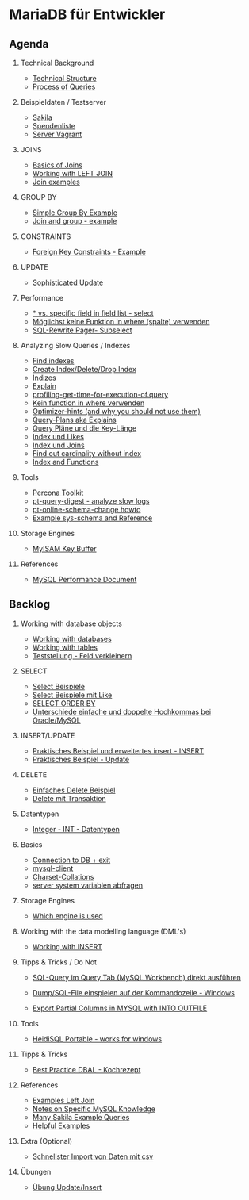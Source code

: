 # MariaDB für Entwickler 

## Agenda 

  1. Technical Background 
     * [Technical Structure](/technical-background/basics.md)
     * [Process of Queries](/performance/mysql-server-architecture.md)

  1. Beispieldaten / Testserver
     * [Sakila](sakila.md)
     * [Spendenliste](setup-training-data-contributions.md)
     * [Server Vagrant](server-vagrant.md)

  1. JOINS 
     * [Basics of Joins](joins/overview.md) 
     * [Working with LEFT JOIN](/joins/left-join.md)
     * [Join examples](/joins/join-examples.md)

  1. GROUP BY
     * [Simple Group By Example](group-by-example.md)
     * [Join and group - example](/joins/join-and-group.md)

  1. CONSTRAINTS
     * [Foreign Key Constraints - Example](foreign-key-constraints.md) 

  1. UPDATE 
     * [Sophisticated Update](update-extended.md)

  1. Performance 
     * [* vs. specific field in field list - select](performance/all-vs-field.md)
     * [Möglichst keine Funktion in where (spalte) verwenden](mysq1-no-function-in-where.md)
     * [SQL-Rewrite Pager- Subselect](mysql-rewrite-subselect.md) 

  1. Analyzing Slow Queries / Indexes
     * [Find indexes](indexes/findout-indexes.md)
     * [Create Index/Delete/Drop Index](create-index.md)
     * [Indizes](indexes.md)
     * [Explain](explain.md) 
     * [profiling-get-time-for-execution-of.query](/indexes/profiling.md)
     * [Kein function in where verwenden](/performance/no-function-in-where.md)
     * [Optimizer-hints (and why you should not use them)](performance/optimizer-hints.md)
     * [Query-Plans aka Explains](performance/query-plans.md)
     * [Query Pläne und die Key-Länge](performance/query-plans-explain-keylen.md)
     * [Index und Likes](indexes/like-index-not-index.md)
     * [Index und Joins](indexes/join-index.md)
     * [Find out cardinality without index](/indexes/cardinality.md)
     * [Index and Functions](index-and-functions.md) 
 
  1. Tools 
     * [Percona Toolkit](/tools/percona-toolkit.md) 
     * [pt-query-digest - analyze slow logs](/tools/pt-query-digest.md)
     * [pt-online-schema-change howto](/tools/pt-online-schema-change.md)
     * [Example sys-schema and Reference](/tools/sys.md)

  1. Storage Engines 
     * [MyISAM Key Buffer](http://www.mysqlab.net/knowledge/kb/detail/topic/myisam/id/7200)

  1. References 
     * [MySQL Performance Document](https://schulung.t3isp.de/documents/pdfs/mysql/mysql-performance.pdf)

## Backlog 

  1. Working with database objects 
     * [Working with databases](/database-objects/databases.md) 
     * [Working with tables](/database-objects/tables.md) 
     * [Teststellung - Feld verkleinern](/database-objects/tables-smaller-column.md)
 
  1. SELECT 
     * [Select Beispiele](table-select.md) 
     * [Select Beispiele mit Like](select-like.md)
     * [SELECT ORDER BY](select-order-by.md)
     * [Unterschiede einfache und doppelte Hochkommas bei Oracle/MySQL](unterschiede-hochkommas-mysql-oracle.md)
 
  1. INSERT/UPDATE
     * [Praktisches Beispiel und erweitertes insert - INSERT](insert.md) 
     * [Praktisches Beispiel - Update](update.md) 
 
  1. DELETE 
     * [Einfaches Delete Beispiel](delete-example.md)
     * [Delete mit Transaktion](delete-transaktion.md)

  1. Datentypen 
     * [Integer - INT - Datentypen](int.md)
 
  1. Basics 
     * [Connection to DB + exit](/basics/connection-db.md) 
     * [mysql-client](mysql-client.md) 
     * [Charset-Collations](basic/charset-collation.md)
     * [server system variablen abfragen](server-system-variables.md) 
     
  1. Storage Engines 
     * [Which engine is used](storage-engine-used.md) 
     
  1. Working with the data modelling language (DML's)
     * [Working with INSERT](/data-modelling-commands/insert.md)
    
  1. Tipps & Tricks / Do Not 
     * [SQL-Query im Query Tab (MySQL Workbench) direkt ausführen](workbench-strg-enter.md)
     * [Dump/SQL-File einspielen auf der Kommandozeile - Windows](mysql-windows-sql-import.md)
     
     * [Export Partial Columns in MYSQL with INTO OUTFILE](mysql-select-into-outfile.md)
    
  1. Tools 
     * [HeidiSQL Portable - works for windows](https://www.heidisql.com/download.php?download=portable-64)
  
  1. Tipps & Tricks 
     * [Best Practice DBAL - Kochrezept](recipe-dbal.md) 
  
  
  1. References 
     * [Examples Left Join](https://www.quackit.com/mysql/examples/mysql_left_join.cfm)
     * [Notes on Specific MySQL Knowledge](https://www.burnison.ca/notes)
     * [Many Sakila Example Queries](https://github.com/ashok-bidani/MySQL-Sakila-queries-and-joins)
     * [Helpful Examples](https://www.quackit.com/mysql/examples/mysql_group_by_clause.cfm)
     
  1. Extra (Optional)  
     * [Schnellster Import von Daten mit csv](/tricks/load-data-infile.md)

  1. Übungen 
     * [Übung Update/Insert](uebung-insert-update.md)

  
